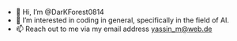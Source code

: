 - 👋 Hi, I’m @DarKForest0814
- 👀 I’m interested in coding in general, specifically in the field of AI.
- 📫 Reach out to me via my email address yassin_m@web.de
